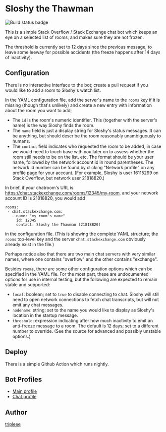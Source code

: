 # Sloshy the Thawman


![Build status badge][1]

  [1]: https://github.com/tripleee/sloshy/actions/workflows/test-pushed.yml/badge.svg


This is a simple Stack Overflow / Stack Exchange chat bot
which keeps an eye on a selected list of rooms,
and makes sure they are not frozen.

The threshold is currently set to 12 days since the previous message,
to leave some leeway for possible accidents
(the freeze happens after 14 days of inactivity).

## Configuration

There is no interactive interface to the bot;
create a pull request if you would like to add a room
to Sloshy's watch list.

In the YAML configuration file, add the server's name
to the `rooms` key if it is missing (though that's unlikely)
and create a new entry with information about the room you want to add;

* The `id` is the room's numeric identifier.
  This (together with the server's name) is the way Sloshy finds the room.
* The `name` field is just a display string for Sloshy's status messages.
  It can be anything, but should describe the room
  reasonably unambiguously to humans.
* The `contact` field indicates who requested the room to be added,
  in case we would need to touch base with you later on
  to assess whether the room still needs to be on the list, etc.
  The format should be your user name,
  followed by the network account id in round parentheses.
  The network id number can be found by clicking "Network profile"
  on any profile page for your account.
  (For example, Sloshy is user 16115299 on Stack Overflow,
  but network user 21818820.)

In brief, if your chatroom's URL is
https://chat.stackexchange.com/rooms/12345/my-room,
and your network account ID is 21818820, you would add
```
rooms:
 - chat.stackexchange.com:
   - name: "my room's name"
     id: 12345
     contact: Sloshy the Thawman (21818820)
```
in the configuration file.
(This is showing the complete YAML structure;
the `rooms` top-level key
and the server `chat.stackexchange.com` obviously already exist
in the file.)

Perhaps notice also that there are two main chat servers
with very similar names,
where one contains "overflow" and the other contains "exchange".

Besides `rooms`, there are some other configuration options
which can be specified in the YAML file.
For the most part, these are undocumented options
for use in internal testing,
but the following are expected to remain stable and supported:

* `local`: boolean; set to `true` to disable connecting to chat.
  Sloshy will still need to open network connections
  to fetch chat transcripts, but will not emit any chat messages.
* `nodename`: string; set to the name you would like to display
  as Sloshy's location in the startup message.
* `threshold`: expression indicating after how much inactivity
  to emit an anti-freeze message to a room.
  The default is 12 days; set to a different number to override.
  (See the source for advanced and possibly unstable options.)

## Deploy

There is a simple Github Action which runs nightly.


## Bot Profiles

* [Main profile](https://stackoverflow.com/users/16115299/sloshy)
* [Chat profile](https://chat.stackoverflow.com/users/16115299/sloshy)


## Author

[tripleee](https://stackoverflow.com/users/874188/tripleee)

